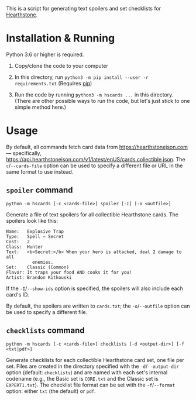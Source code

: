 This is a script for generating text spoilers and set checklists for
[Hearthstone](https://playhearthstone.com).

Installation & Running
======================

Python 3.6 or higher is required.

1. Copy/clone the code to your computer

2. In this directory, run `python3 -m pip install --user -r requirements.txt`
   (Requires [pip](https://pip.pypa.io))

3. Run the code by running `python3 -m hscards ...` in this directory.  (There
   are other possible ways to run the code, but let's just stick to one simple
   method here.)

Usage
=====

By default, all commands fetch card data from <https://hearthstonejson.com> —
specifically,
<https://api.hearthstonejson.com/v1/latest/enUS/cards.collectible.json>.  The
`c`/`--cards-file` option can be used to specify a different file or URL in the
same format to use instead.

`spoiler` command
-----------------

    python -m hscards [-c <cards-file>] spoiler [-I] [-o <outfile>]

Generate a file of text spoilers for all collectible Hearthstone cards.  The
spoilers look like this:

    Name:   Explosive Trap
    Type:   Spell — Secret
    Cost:   2
    Class:  Hunter
    Text:   <b>Secret:</b> When your hero is attacked, deal 2 damage to all
              enemies.
    Set:    Classic (Common)
    Flavor: It traps your food AND cooks it for you!
    Artist: Brandon Kitkouski

If the `-I`/`--show-ids` option is specified, the spoilers will also include
each card's ID.

By default, the spoilers are written to `cards.txt`; the `-o`/`--outfile`
option can be used to specify a different file.

`checklists` command
--------------------

    python -m hscards [-c <cards-file>] checklists [-d <output-dir>] [-f <txt|pdf>]

Generate checklists for each collectible Hearthstone card set, one file per
set.  Files are created in the directory specified with the `-d`/`--output-dir`
option (default: `checklists`) and are named with each set's internal codename
(e.g., the Basic set is `CORE.txt` and the Classic set is `EXPERT1.txt`).  The
checklist file format can be set with the `-f`/`--format` option: either `txt`
(the default) or `pdf`.
